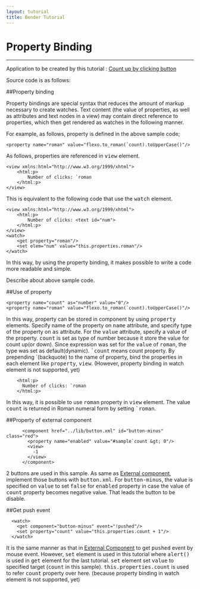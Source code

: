 ```yaml
---
layout: tutorial
title: Bender Tutorial
---
```

# Property Binding

-----
Application to be created by this tutorial : [Count up by clicking button](../../dom/runtime.html?href=../dom/test/sample.xml)

Source code is as follows:

<blockquote class="code">
</blockquote>
<script>
flexo.ez_xhr("../../dom/test/sample.xml", { responseType: "text" }, function (req) {
  document.querySelector("blockquote").appendChild(flexo.$pre(req.response));
});
</script>

##Property binding

Property bindings are special syntax that reduces the amount of markup necessary to create watches.
Text content (the value of properties, as well as attributes and text nodes in a view) may contain direct reference to properties, which then get rendered as watches in the following manner.

For example, as follows, property is defined in the above sample code;

	<property name="roman" value="flexo.to_roman(`count).toUpperCase()"/>

As follows, properties are referenced in <tt>view</tt> element.

	<view xmlns:html="http://www.w3.org/1999/xhtml">
		<html:p>
			Number of clicks: `roman
		</html:p>
	</view>

This is equivalent to the following code that use the <tt>watch</tt> element.

	<view xmlns:html="http://www.w3.org/1999/xhtml">
		<html:p>
			Number of clicks: <text id="num">
		</html:p>
	</view>
	<watch>
		<get property="roman"/>
		<set elem="num" value="this.properties.roman"/>
	</watch>

In this way, by using the property binding, it makes possible to write a code more readable and simple.


Describe about above sample code.

##Use of property

	<property name="count" as="number" value="0"/>
	<property name="roman" value="flexo.to_roman(`count).toUpperCase()"/>
In this way, property can be stored in component by using <tt>property</tt> elements.
Specify name of the property on <tt>name</tt> attribute, and specify type of the property on <tt>as</tt> attribute.
For the <tt>value</tt> attribute, specify a value of the property.
<tt>count</tt> is set as type of number because it store the value for count up(or down).
Since expression was set for the <tt>value</tt> of <tt>roman</tt>, the type was set as default(dynamic).
<tt>`count</tt> means count property. By prepending &#096;(backquote) to the name of property, bind the properties in each element like <tt>property</tt>, <tt>view</tt>.
(However, property binding in watch element is not supported, yet)

	    <html:p>
	      Number of clicks: `roman
	    </html:p>
In this way, it is possible to use <tt>roman</tt> property in <tt>view</tt> element.
The value <tt>count</tt> is returned in Roman numeral form by setting <tt>`roman</tt>.

##Property of external component

	      <component href="../lib/button.xml" id="button-minus" class="red">
	        <property name="enabled" value="#sample`count &gt; 0"/>
	        <view>
	          -1
	        </view>
	      </component>
2 buttons are used in this sample.
As same as [External component](external-component.html), implement those buttons with <tt>button.xml</tt>.
For <tt>button-minus</tt>, the value is specified on <tt>value</tt> to set <tt>false</tt> for <tt>enabled</tt> property in case the value of <tt>count</tt> property becomes negative value. That leads the button to be disable.


##Get push event

	  <watch>
	    <get component="button-minus" event="!pushed"/>
	    <set property="count" value="this.properties.count + 1"/>
	  </watch>
It is the same manner as that in [External Component](external-component.html) to get <tt>pushed</tt> event by mouse event. However, <tt>set</tt> element is used in this tutorial where <tt>alert()</tt> is used in <tt>get</tt> element for the last tutorial.
<tt>set</tt> element set <tt>value</tt> to specified target (<tt>count</tt> in this sample).
<tt>this.properties.count</tt> is used to refer <tt>count</tt> property over here.
(because property binding in watch element is not supported, yet)





